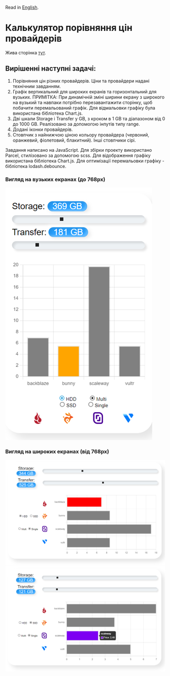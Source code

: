Read in [English](./README.en.md).

# Калькулятор порівняння цін провайдерів

Жива сторінка [тут](https://veronikanos.github.io/price-calculator/).

## Вирішенні наступні задачі:

1. Порівняння цін різних провайдерів. Ціни та провайдери надані технічним
   завданням.
2. Графік вертикальний для широких екранів та горизонтальний для вузьких.
   ПРИМІТКА: При динамічній зміні ширини екрану з широкого на вузький та навпаки
   потрібно перезавантажити сторінку, щоб побачити перемальований графік. Для
   відмальовки графіку була використана бібліотека Chart.js.
3. Дві шкали Storage і Transfer у GB, з кроком в 1 GB та діапазоном від 0 до
   1000 GB. Реалізовано за допомогою інпутів типу range.
4. Додані іконки провайдерів.
5. Стовпчик з найнижчою ціною кольору провайдера (червоний, оранжевий,
   фіолетовий, блакитний). Інші стовпчики сірі.

Завдання написано на JavaScript. Для збірки проекту використано Parcel,
стилізовано за допомогою scss. Для відображення графіку використана бібліотека
Chart.js. Для оптимізації перемальовки графіку - бібліотека lodash.debounce.

### Вигляд на вузьких екранах (до 768px)

![GitHub actions settings](./assets/mobile.png)

### Вигляд на широких екранах (від 768px)

![GitHub actions settings](./assets/desktop.png)
![GitHub actions settings](./assets/desktop1.png)
